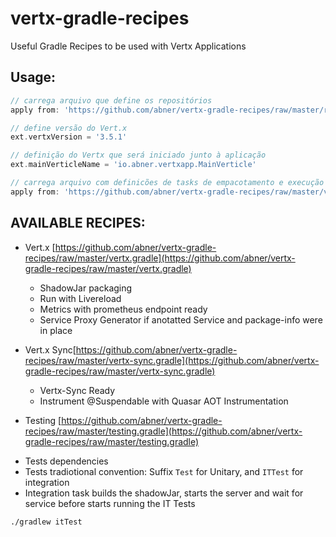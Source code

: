 # vertx-gradle-recipes
Useful Gradle Recipes to be used with Vertx Applications

## Usage:

```gradle
// carrega arquivo que define os repositórios
apply from: 'https://github.com/abner/vertx-gradle-recipes/raw/master/repositories.gradle'

// define versão do Vert.x
ext.vertxVersion = '3.5.1'

// definição do Vertx que será iniciado junto à aplicação
ext.mainVerticleName = 'io.abner.vertxapp.MainVerticle'

// carrega arquivo com definicões de tasks de empacotamento e execução da aplicação
apply from: 'https://github.com/abner/vertx-gradle-recipes/raw/master/vertx.gradle'

```

## AVAILABLE RECIPES:

* Vert.x [https://github.com/abner/vertx-gradle-recipes/raw/master/vertx.gradle](https://github.com/abner/vertx-gradle-recipes/raw/master/vertx.gradle)

  - ShadowJar packaging
  - Run with Livereload
  - Metrics with prometheus endpoint ready
  - Service Proxy Generator if anotatted Service and package-info were in place

* Vert.x Sync[https://github.com/abner/vertx-gradle-recipes/raw/master/vertx-sync.gradle](https://github.com/abner/vertx-gradle-recipes/raw/master/vertx-sync.gradle)

  - Vertx-Sync Ready
  - Instrument @Suspendable with Quasar AOT Instrumentation

* Testing [https://github.com/abner/vertx-gradle-recipes/raw/master/testing.gradle](https://github.com/abner/vertx-gradle-recipes/raw/master/testing.gradle)

 - Tests dependencies
 - Tests tradiotional convention: Suffix `Test` for Unitary, and `ITTest` for integration
 - Integration task builds the shadowJar, starts the server and wait for service before starts running the IT Tests

```bash
./gradlew itTest
```